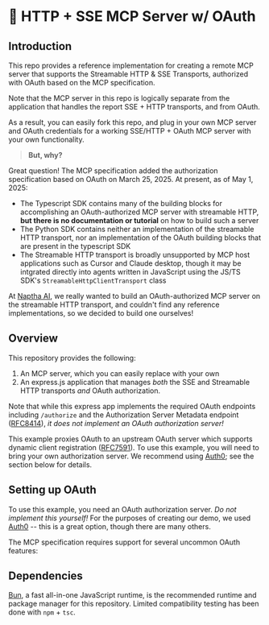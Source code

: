 # 🌊 HTTP + SSE MCP Server w/ OAuth

## Introduction
This repo provides a reference implementation for creating a remote MCP server that supports the Streamable HTTP & SSE Transports, authorized with OAuth based on the MCP specification.

Note that the MCP server in this repo is logically separate from the application that handles the report SSE + HTTP transports, and from OAuth. 

As a result, you can easily fork this repo, and plug in your own MCP server and OAuth credentials for a working SSE/HTTP + OAuth MCP server with your own functionality. 

> **But, why?**

Great question! The MCP specification added the authorization specification based on OAuth on March 25, 2025. At present, as of May 1, 2025: 
- The Typescript SDK contains many of the building blocks for accomplishing an OAuth-authorized MCP server with streamable HTTP, **but there is no documentation or tutorial** on how to build such a server
- The Python SDK contains neither an implementation of the streamable HTTP transport, nor an implementation of the OAuth building blocks that are present in the typescript SDK
- The Streamable HTTP transport is broadly unsupported by MCP host applications such as Cursor and Claude desktop, though it may be intgrated directly into agents written in JavaScript using the JS/TS SDK's `StreamableHttpClientTransport` class

At [Naptha AI](https://naptha.ai), we really wanted to build an OAuth-authorized MCP server on the streamable HTTP transport, and couldn't find any reference implementations, so we decided to build one ourselves!

## Overview
This repository provides the following:
1. An MCP server, which you can easily replace with your own
2. An express.js application that manages _both_ the SSE and Streamable HTTP transports _and_ OAuth authorization.

Note that while this express app implements the required OAuth endpoints including `/authorize` and the Authorization Server Metadata endpoint ([RFC8414](https://datatracker.ietf.org/doc/html/rfc8414)), _it does not implement an OAuth authorization server!_ 

This example proxies OAuth to an upstream OAuth server which supports dynamic client registration ([RFC7591](https://datatracker.ietf.org/doc/html/rfc7591)). To use this example, you will need to bring your own authorization server. We recommend using [Auth0](https://auth0.com); see the section below for details.

## Setting up OAuth
To use this example, you need an OAuth authorization server. _Do not implement this yourself!_ For the purposes of creating our demo, we used [Auth0](https://auth0.com) -- this is a great option, though there are many others.

The MCP specification requires support for several uncommon OAuth features:


## Dependencies
[Bun](https://bun.sh), a fast all-in-one JavaScript runtime, is the recommended runtime and package manager for this repository. Limited compatibility testing has been done with `npm` + `tsc`. 

